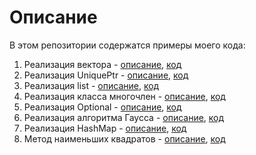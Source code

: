 # Описание

В этом репозитории содержатся примеры моего кода:
1. Реализация вектора - [описание](vector.md/), [код](vector.cpp/)
2. Реализация UniquePtr - [описание](UniquePtr.md/), [код](UniquePtr.cpp/)
3. Реализация list - [описание](List.md/), [код](List.cpp/)
4. Реализация класса многочлен - [описание](Polynomial.md/), [код](Polynomial.cpp/)
5. Реализация Optional - [описание](Optional.md/), [код](Optional.cpp/)
6. Реализация алгоритма Гаусса - [описание](Algorithm_Gauss.md/), [код](Algorithm_Gauss.cpp/)
7. Реализация HashMap - [описание](HashMap.md/), [код](HashMap.cpp/)
8. Метод наименьших квадратов - [описание](LeastSquares.md/), [код](LeastSquares.py/)
